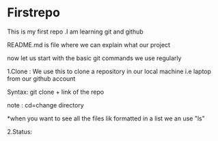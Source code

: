 # Firstrepo
This is my first repo .I am learning git and github

README.md is file where we can explain what  our project 

now let us start with the basic git commands we use regularly

1.Clone : We use this to clone a repository in our local machine i.e laptop from our github account 

Syntax: git clone + link of the repo

note : cd=change directory

*when you want to see all the files lik formatted in a list we an use "ls"

2.Status: